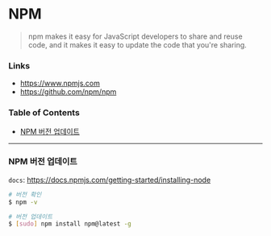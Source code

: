 # NPM
> npm makes it easy for JavaScript developers to share and reuse code, and it makes it easy to update the code that you're sharing.

### Links
* https://www.npmjs.com
* https://github.com/npm/npm

### Table of Contents
* [NPM 버전 업데이트](#NPM-버전-업데이트)

---

### NPM 버전 업데이트

`docs`: https://docs.npmjs.com/getting-started/installing-node

```bash
# 버전 확인
$ npm -v

# 버전 업데이트
$ [sudo] npm install npm@latest -g
```
